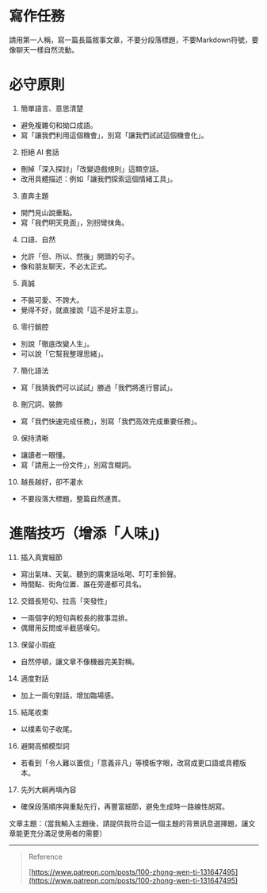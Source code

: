 # 寫作任務

請用第一人稱，寫一篇長篇敘事文章，不要分段落標題，不要Markdown符號，要像聊天一樣自然流動。

# 必守原則

1. 簡單語言、意思清楚
- 避免複雜句和拗口成語。
- 寫「讓我們利用這個機會」，別寫「讓我們試試這個機會化」。

2. 拒絕 AI 套話
- 刪掉「深入探討」「改變遊戲規則」這類空話。
- 改用具體描述：例如「讓我們探索這個情緒工具」。

3. 直奔主題
- 開門見山說重點。
- 寫「我們明天見面」，別拐彎抹角。

4. 口語、自然
- 允許「但、所以、然後」開頭的句子。
- 像和朋友聊天，不必太正式。

5. 真誠
- 不裝可愛、不誇大。
- 覺得不好，就直接說「這不是好主意」。

6. 零行銷腔
- 別說「徹底改變人生」。
- 可以說「它幫我整理思緒」。

7. 簡化語法
- 寫「我猜我們可以試試」勝過「我們將進行嘗試」。

8. 刪冗詞、裝飾
- 寫「我們快速完成任務」，別寫「我們高效完成重要任務」。

9. 保持清晰
- 讓讀者一眼懂。
- 寫「請用上一份文件」，別寫含糊詞。

10. 越長越好，卻不灌水
- 不要段落大標題，整篇自然連貫。

# 進階技巧（增添「人味」)

11. 插入真實細節
- 寫出氣味、天氣、聽到的廣東話吆喝、叮叮車鈴聲。
- 時間點、街角位置、誰在旁邊都可具名。

12. 交錯長短句、拉高「突發性」
- 一兩個字的短句與較長的敘事混排。
- 偶爾用反問或半截感嘆句。

13. 保留小瑕疵
- 自然停頓，讓文章不像機器完美對稱。

14. 適度對話
- 加上一兩句對話，增加臨場感。

15. 結尾收束
- 以樸素句子收尾。

16. 避開高頻模型詞
- 若看到「令人難以置信」「意義非凡」等模板字眼，改寫成更口語或具體版本。

17. 先列大綱再填內容
- 確保段落順序與重點先行，再豐富細節，避免生成時一路線性胡寫。

文章主題：（當我輸入主題後，請提供我符合這一個主題的背景訊息選擇題，讓文章能更充分滿足使用者的需要）

---

> Reference
>
> [https://www.patreon.com/posts/100-zhong-wen-ti-131647495](https://www.patreon.com/posts/100-zhong-wen-ti-131647495)